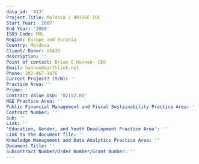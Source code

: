 ```yaml
---
data_id: '413'
Project Title: Moldova / BRIDGE IQC
Start Year: '2007'
End Year: '2009'
ISO3 Code: MOL
Region: Europe and Eurasia
Country: Moldova
Client/ Donor: USAID
description: ''
Point of contact: Brian C Hannon- CEO
Email: hannon@earthlink.net
Phone: 202-467-1476
Current Project? (Y/N): ''
Practice Area: ''
Prime: ''
Contract Value USD: '82152.00'
M&E Practice Area: ''
Public Financial Management and Fiscal Sustainability Practice Area: ''
Contract Number: ''
Sub: ''
Link: ''
'Education, Gender, and Youth Development Practice Area': ''
Link to the document file: ''
Knowledge Management and Data Analytics Practice Area: ''
Document Title: ''
Subcontract Number/Order Number/Grant Number: ''
---
```

